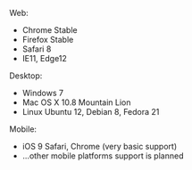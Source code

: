 Web:
- Chrome Stable
- Firefox Stable
- Safari 8
- IE11, Edge12

Desktop:
- Windows 7
- Mac OS X 10.8 Mountain Lion
- Linux Ubuntu 12, Debian 8, Fedora 21

Mobile:
- iOS 9 Safari, Chrome (very basic support)
- ...other mobile platforms support is planned